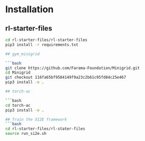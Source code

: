 # Installation

## rl-starter-files

```bash
cd rl-starter-files/rl-starter-files
pip3 install -r requirements.txt

## gym_minigrid

```bash
git clone https://github.com/Farama-Foundation/Minigrid.git
cd Minigrid
git checkout 116fa65bf9584149f9a23c2b61c95fd84c25e467
pip3 install -e .

## torch-ac

```bash
cd torch-ac
pip3 install -e .

## Train the SI2E framework
```bash
cd rl-starter-files/rl-stater-files
source run_si2e.sh
